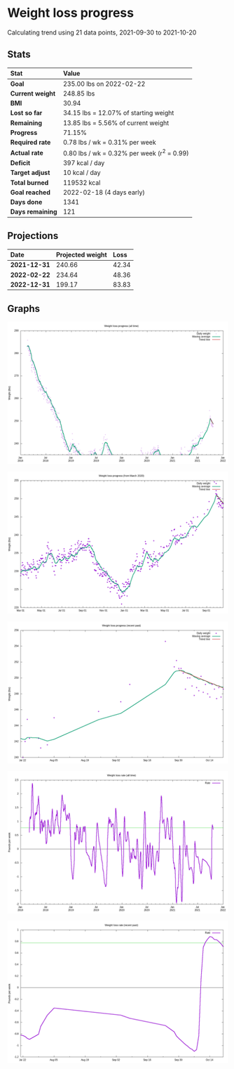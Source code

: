 # Weight loss progress

Calculating trend using 21 data points, 2021-09-30 to 2021-10-20

## Stats

Stat|Value
:-|:-
**Goal**|235.00 lbs on 2022-02-22
**Current weight**|248.85 lbs
**BMI**|30.94
**Lost so far**|34.15 lbs = 12.07% of starting weight
**Remaining**|13.85 lbs =  5.56% of current  weight
**Progress**|71.15%
**Required rate**|0.78 lbs / wk = 0.31% per week
**Actual rate**|0.80 lbs / wk = 0.32% per week  (r<sup>2</sup> = 0.99)
**Deficit**|397 kcal / day
**Target adjust**|10 kcal / day
**Total burned**|119532 kcal
**Goal reached**|2022-02-18 (4 days early)
**Days done**|1341
**Days remaining**|121

## Projections

Date|Projected weight|Loss
:-|:-|:-
**2021-12-31**|240.66|42.34
**2022-02-22**|234.64|48.36
**2022-12-31**|199.17|83.83

## Graphs

![](weight-graph-alltime.png)

![](weight-graph-covid.png)

![](weight-graph-recent.png)

![](rate-graph-alltime.png)

![](rate-graph-recent.png)
